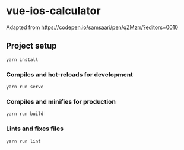 # vue-ios-calculator

Adapted from https://codepen.io/samsaari/pen/qZMzrr/?editors=0010

## Project setup

```
yarn install
```

### Compiles and hot-reloads for development

```
yarn run serve
```

### Compiles and minifies for production

```
yarn run build
```

### Lints and fixes files

```
yarn run lint
```
